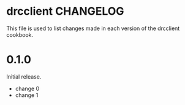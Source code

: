 # drcclient CHANGELOG

This file is used to list changes made in each version of the drcclient cookbook.

# 0.1.0

Initial release.

- change 0
- change 1


